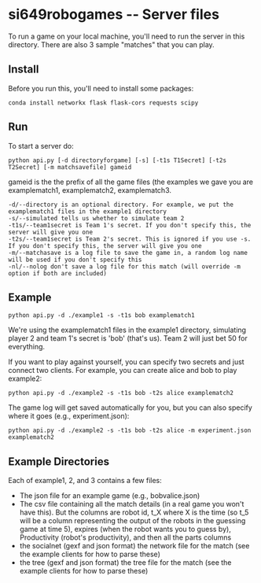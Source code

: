 # si649robogames -- Server files

To run a game on your local machine, you'll need to run the server in this directory. There are also 3 sample "matches" that you can play.

## Install

Before you run this, you'll need to install some packages:

```conda install networkx flask flask-cors requests scipy```

## Run

To start a server do:

```python api.py [-d directoryforgame] [-s] [-t1s T1Secret] [-t2s T2Secret] [-m matchsavefile] gameid```

gameid is the the prefix of all the game files (the examples we gave you are examplematch1, examplematch2, examplematch3.

```
-d/--directory is an optional directory. For example, we put the examplematch1 files in the example1 directory
-s/--simulated tells us whether to simulate team 2
-t1s/--team1secret is Team 1's secret. If you don't specify this, the server will give you one
-t2s/--team1secret is Team 2's secret. This is ignored if you use -s. If you don't specify this, the server will give you one
-m/--matchasave is a log file to save the game in, a random log name will be used if you don't specify this
-nl/--nolog don't save a log file for this match (will override -m option if both are included)
```


## Example

```python api.py -d ./example1 -s -t1s bob examplematch1```

We're using the examplematch1 files in the example1 directory, simulating player 2 and team 1's secret is 'bob' (that's us). Team 2 will just bet 50 for everything.

If you want to play against yourself, you can specify two secrets and just connect two clients. For example, you can create alice and bob to play example2:

```python api.py -d ./example2 -s -t1s bob -t2s alice examplematch2```

The game log will get saved automatically for you, but you can also specify where it goes (e.g., experiment.json):

```python api.py -d ./example2 -s -t1s bob -t2s alice -m experiment.json examplematch2```

## Example Directories

Each of example1, 2, and 3 contains a few files:

* The json file for an example game (e.g., bobvalice.json)
* The csv file containing all the match details (in a real game you won't have this). But the columns are robot id, t_X where X is the time (so t_5 will be a column representing the output of the robots in the guessing game at time 5), expires (when the robot wants you to guess by), Productivity (robot's productivity), and then all the parts columns
* the socialnet (gexf and json format) the network file for the match (see the example clients for how to parse these)
* the tree (gexf and json format) the tree file for the match (see the example clients for how to parse these)




